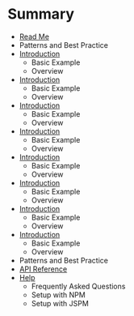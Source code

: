 # Summary

* [Read Me](README.md)
* Patterns and Best Practice
* [Introduction](overview.md)
   * Basic Example
   * Overview
* [Introduction](README.md)
   * Basic Example
   * Overview
* [Introduction](README.md)
   * Basic Example
   * Overview
* [Introduction](README.md)
   * Basic Example
   * Overview
* [Introduction](README.md)
   * Basic Example
   * Overview
* [Introduction](README.md)
   * Basic Example
   * Overview
* [Introduction](README.md)
   * Basic Example
   * Overview
* [Introduction](README.md)
   * Basic Example
   * Overview
* Patterns and Best Practice
* [API Reference](jspm_setup.md)
* [Help](help.md)
   * Frequently Asked Questions
   * Setup with NPM
   * Setup with JSPM

